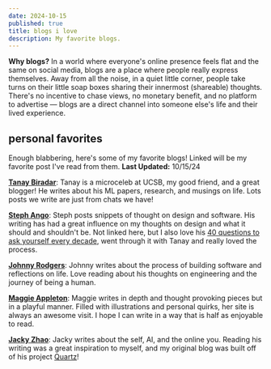 ```yaml
---
date: 2024-10-15
published: true
title: blogs i love
description: My favorite blogs.
---
```

**Why blogs?** In a world where everyone's online presence feels flat and the same on social media, blogs are a place where people really express themselves. Away from all the noise, in a quiet little corner, people take turns on their little soap boxes sharing their innermost (shareable) thoughts. There's no incentive to chase views, no monetary benefit, and no platform to advertise — blogs are a direct channel into someone else's life and their lived experience.

## personal favorites

Enough blabbering, here's some of my favorite blogs! Linked will be my favorite post I've read from them. **Last Updated:** 10/15/24

**[Tanay Biradar](https://tanaybiradar.com/blog/personal-growth-and-sgd/)**: Tanay is a microceleb at UCSB, my good friend, and a great blogger! He writes about his ML papers, research, and musings on life. Lots posts we write are just from chats we have!

**[Steph Ango](https://stephango.com/design-is-compromise)**: Steph posts snippets of thought on design and software. His writing has had a great influence on my thoughts on design and what it should and shouldn't be. Not linked here, but I also love his [40 questions to ask yourself every decade](https://stephango.com/40-questions-decade), went through it with Tanay and really loved the process.

**[Johnny Rodgers](https://johnnyrodgers.is/The-death-of-Glitch-the-birth-of-Slack)**: Johnny writes about the process of building software and reflections on life. Love reading about his thoughts on engineering and the journey of being a human.

**[Maggie Appleton](https://maggieappleton.com/ai-dark-forest)**: Maggie writes in depth and thought provoking pieces but in a playful manner. Filled with illustrations and personal quirks, her site is always an awesome visit. I hope I can write in a way that is half as enjoyable to read.

**[Jacky Zhao](https://jzhao.xyz/posts/the-fools-who-dream)**: Jacky writes about the self, AI, and the online you. Reading his writing was a great inspiration to myself, and my original blog was built off of his project [Quartz](https://github.com/jackyzha0/quartz)!